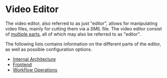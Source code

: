 Video Editor
========================

The video editor, also referred to as just "editor", allows for manipulating video files, mainly for cutting them
via a *SMIL* file. The video editor consist of [multiple parts](videoeditor.architecture.md), all of which may also
be referred to as "editor".

The following lists contains information on the different parts of the editor, as well as possible configuration
options.

- [Internal Architecture](videoeditor.architecture.md)
- [Frontend](videoeditor.frontend.md)
- [Workflow Operations](videoeditor.workflow-operation.md)

